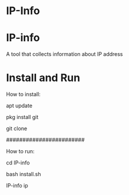 # IP-Info
# IP-info
A tool that collects information about IP address



# Install and Run
How to install:

apt update

pkg install git

git clone

########################


How to run:

cd IP-info

bash install.sh

IP-info ip

